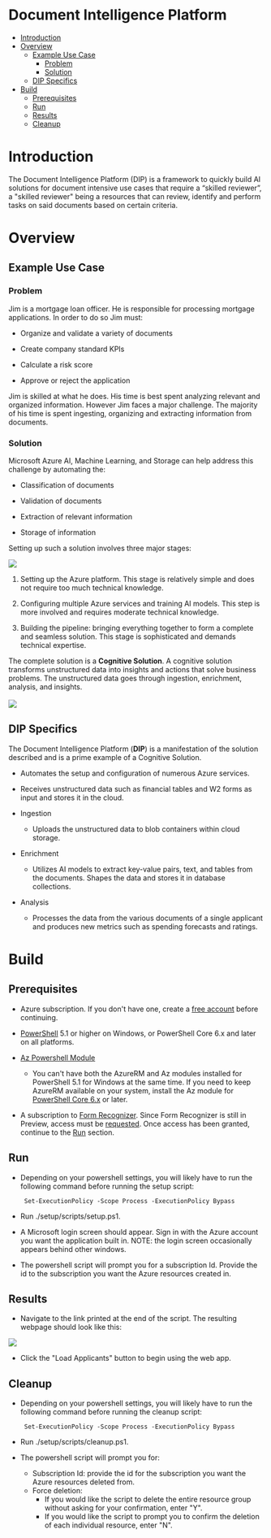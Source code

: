 # Document Intelligence Platform

* [Introduction](#introduction)
* [Overview](#overview)
  * [Example Use Case](#example-use-case)
    * [Problem](#problem)
    * [Solution](#solution)
  * [DIP Specifics](#dip-specifics)
* [Build](#build)
  * [Prerequisites](#prerequisites)
  * [Run](#run)
  * [Results](#results)
  * [Cleanup](#cleanup)

# Introduction 

The Document Intelligence Platform  (DIP) is a framework to quickly build AI solutions for document intensive use cases that require a “skilled reviewer”, a "skilled reviewer" being a resources that can review, identify and perform tasks on said documents based on certain criteria.

# Overview

## Example Use Case

### Problem

Jim is a mortgage loan officer. He is responsible for processing mortgage applications.
In order to do so Jim must:

* Organize and validate a variety of documents

* Create company standard KPIs

* Calculate a risk score

* Approve or reject the application

Jim is skilled at what he does. His time is best spent analyzing relevant and organized information. However Jim faces a major challenge. The majority of his time is spent ingesting, organizing and extracting information from documents.

### Solution

Microsoft Azure AI, Machine Learning, and Storage can help address this challenge by automating the:

* Classification of documents

* Validation of documents

* Extraction of relevant information

* Storage of information

Setting up such a solution involves three major stages:

![](https://imgur.com/AqNgzbz.png)

1. Setting up the Azure platform. This stage is relatively simple and does not require too much technical knowledge.

2. Configuring multiple Azure services and training AI models. This step is more involved and requires moderate technical knowledge.

3. Building the pipeline: bringing everything together to form a complete and seamless solution. This stage is sophisticated and demands technical expertise.

The complete solution is a **Cognitive Solution**. A cognitive solution transforms unstructured data into insights and actions that solve business problems. The unstructured data goes through ingestion, enrichment, analysis, and insights.
<br>  
![](https://imgur.com/UIcGJTa.png)
<br>


## DIP Specifics

The Document Intelligence Platform (**DIP**) is a manifestation of the solution described and is a prime example of a Cognitive Solution.

* Automates the setup and configuration of numerous Azure services.

* Receives unstructured data such as financial tables and W2 forms as input and stores it in the cloud.

* Ingestion
  * Uploads the unstructured data to blob containers within cloud storage.
* Enrichment
  * Utilizes AI models to extract key-value pairs, text, and tables from the documents. Shapes the data and stores it in database collections.
* Analysis
  * Processes the data from the various documents of a single applicant and produces new metrics such as spending forecasts and ratings.

# Build

## Prerequisites

* Azure subscription. If you don't have one, create a [free account](https://azure.microsoft.com/en-us/free/?WT.mc_id=A261C142F) before continuing.

* [PowerShell](https://docs.microsoft.com/en-us/powershell/scripting/install/installing-powershell?view=powershell-6) 5.1 or higher on Windows, or PowerShell Core 6.x and later on all platforms.

* [Az Powershell Module](https://docs.microsoft.com/en-us/powershell/azure/install-az-ps?view=azps-2.4.0)
  * You can't have both the AzureRM and Az modules installed for PowerShell 5.1 for Windows at the same time. If you need to keep AzureRM available on your system, install the Az module for [PowerShell Core 6.x](https://docs.microsoft.com/en-us/powershell/scripting/install/installing-powershell-core-on-windows?view=powershell-6) or later.

* A subscription to [Form Recognizer](https://azure.microsoft.com/en-us/services/cognitive-services/form-recognizer/). Since Form Recognizer is still in Preview, access must be [requested](https://forms.office.com/Pages/ResponsePage.aspx?id=v4j5cvGGr0GRqy180BHbRyj5DlT4gqZKgEsfbkRQK5xUMjZVRU02S1k4RUdLWjdKUkNRQVRRTDg1NC4u). Once access has been granted, continue to the [Run](#run) section.

## Run

* Depending on your powershell settings, you will likely have to run the following command before running the setup script:

       Set-ExecutionPolicy -Scope Process -ExecutionPolicy Bypass

* Run ./setup/scripts/setup.ps1.

* A Microsoft login screen should appear. Sign in with the Azure account you want the application built in. NOTE: the login screen occasionally appears behind other windows.
  
* The powershell script will prompt you for a subscription Id. Provide the id to the subscription you want the Azure resources created in.

## Results

* Navigate to the link printed at the end of the script. The resulting webpage should look like this:

![](https://i.imgur.com/OPGRWjh.png)

* Click the "Load Applicants" button to begin using the web app.


## Cleanup

* Depending on your powershell settings, you will likely have to run the following command before running the cleanup script:

       Set-ExecutionPolicy -Scope Process -ExecutionPolicy Bypass

* Run ./setup/scripts/cleanup.ps1.

* The powershell script will prompt you for:
  * Subscription Id: provide the id for the subscription you want the Azure resources deleted from.  
  * Force deletion:
    * If you would like the script to delete the entire resource group without asking for your confirmation, enter "Y".
    * If you would like the script to prompt you to confirm the deletion of each individual resource, enter "N".
